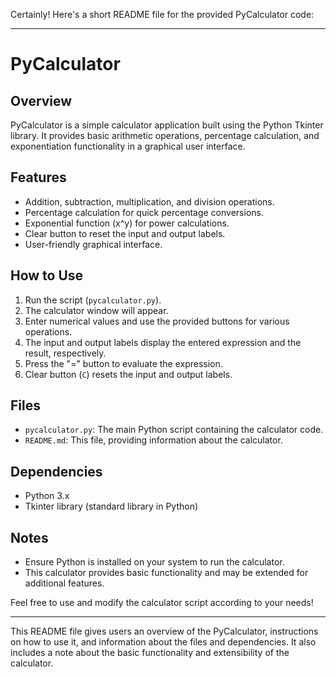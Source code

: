 Certainly! Here's a short README file for the provided PyCalculator code:

---

# PyCalculator

## Overview

PyCalculator is a simple calculator application built using the Python Tkinter library. It provides basic arithmetic operations, percentage calculation, and exponentiation functionality in a graphical user interface.

## Features

- Addition, subtraction, multiplication, and division operations.
- Percentage calculation for quick percentage conversions.
- Exponential function (x^y) for power calculations.
- Clear button to reset the input and output labels.
- User-friendly graphical interface.

## How to Use

1. Run the script (`pycalculator.py`).
2. The calculator window will appear.
3. Enter numerical values and use the provided buttons for various operations.
4. The input and output labels display the entered expression and the result, respectively.
5. Press the "=" button to evaluate the expression.
6. Clear button (`C`) resets the input and output labels.

## Files

- `pycalculator.py`: The main Python script containing the calculator code.
- `README.md`: This file, providing information about the calculator.

## Dependencies

- Python 3.x
- Tkinter library (standard library in Python)

## Notes

- Ensure Python is installed on your system to run the calculator.
- This calculator provides basic functionality and may be extended for additional features.

Feel free to use and modify the calculator script according to your needs!

---

This README file gives users an overview of the PyCalculator, instructions on how to use it, and information about the files and dependencies. It also includes a note about the basic functionality and extensibility of the calculator.
